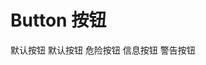 <style>
  .vi-button {
      margin:10px 5px;
  }

</style>

# Button 按钮

<vi-button>默认按钮</vi-button>
<vi-button type="primary">默认按钮</vi-button>
<vi-button type="danger">危险按钮</vi-button>
<vi-button type="info">信息按钮</vi-button>
<vi-button type="warning">警告按钮</vi-button>
